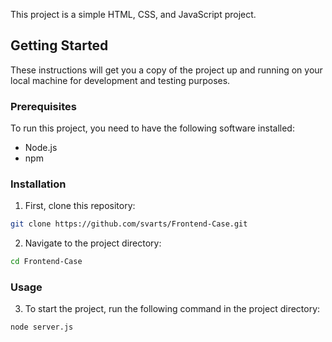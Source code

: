 This project is a simple HTML, CSS, and JavaScript project.

## Getting Started

These instructions will get you a copy of the project up and running on your local machine for development and testing purposes.

### Prerequisites

To run this project, you need to have the following software installed:

- Node.js
- npm

### Installation

1. First, clone this repository:

```sh
git clone https://github.com/svarts/Frontend-Case.git
```

2. Navigate to the project directory:

```sh
cd Frontend-Case
```

### Usage

3. To start the project, run the following command in the project directory:

```sh
node server.js
```




